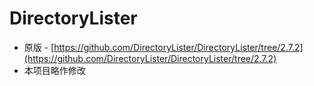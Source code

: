 # DirectoryLister

* 原版 - [https://github.com/DirectoryLister/DirectoryLister/tree/2.7.2](https://github.com/DirectoryLister/DirectoryLister/tree/2.7.2)
* 本项目略作修改
